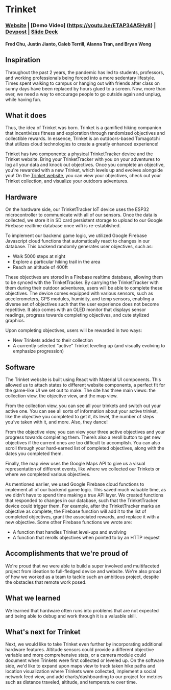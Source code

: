 # Trinket
### [Website](https://bryanjwong.github.io/trinket/) | [Demo Video] (https://youtu.be/ETAP34A5Hy8) | [Devpost](https://devpost.com/software/trinket) | [Slide Deck](https://docs.google.com/presentation/d/1jQ3DRBJgHtnAn1DG07Bbfz3NDVHaRJYq_R8QM85yI1Y/edit?usp=sharing)
#### Fred Chu, Justin Jianto, Caleb Terrill, Alanna Tran, and Bryan Wong

## Inspiration
Throughout the past 2 years, the pandemic has led to students, professors, and working professionals being forced into a more sedentary lifestyle. Times spent walking to campus or hanging out with friends after class on sunny days have been replaced by hours glued to a screen. Now, more than ever, we need a way to encourage people to go outside again and unplug, while having fun.

## What it does
Thus, the idea of Trinket was born. Trinket is a gamified hiking companion that incentivizes fitness and exploration through randomized objectives and collectible rewards. In essence, Trinket is an outdoors-based Tomagotchi that utilizes cloud technologies to create a greatly enhanced experience!

Trinket has two components: a physical TrinketTracker device and the Trinket website. Bring your TrinketTracker with you on your adventures to log all your data and knock out objectives. Once you complete an objective, you're rewarded with a new Trinket, which levels up and evolves alongside you! On the [Trinket website](https://bryanjwong.github.io/trinket/), you can view your objectives, check out your Trinket collection, and visualize your outdoors adventures.

## Hardware
On the hardware side, our TrinketTracker IoT device uses the ESP32 microcontroller to communicate with all of our sensors. Once the data is collected, we store it in SD card persistent storage to upload to our Google Firebase realtime database once wifi is re-established.

To implement our backend game logic, we utilized Google Firebase Javascript cloud functions that automatically react to changes in our database. 
This backend randomly generates user objectives, such as:
- Walk 5000 steps at night
- Explore a particular hiking trail in the area
- Reach an altitude of 400ft

These objectives are stored in a Firebase realtime database, allowing them to be synced with the TrinketTracker. By carrying the TrinketTracker with them during their outdoor adventures, users will be able to complete these objectives. The device comes equipped with various sensors, such as accelerometers, GPS modules, humidity, and temp sensors, enabling a diverse set of objectives such that the user experience does not become repetitive. It also comes with an OLED monitor that displays sensor readings, progress towards completing objectives, and cute stylized graphics.

Upon completing objectives, users will be rewarded in two ways:
- New Trinkets added to their collection
- A currently selected “active” Trinket leveling up (and visually evolving to emphasize progression)

## Software
The Trinket website is built using React with Material UI components. This allowed us to attach states to different website components, a perfect fit for the game-like UI we set out to make. The site has three main views: the collection view, the objective view, and the map view.

From the collection view, you can see all your trinkets and switch out your active one. You can see all sorts of information about your active trinket, like the objective you completed to get it, its level, the number of steps you’ve taken with it, and more. Also, they dance!

From the objective view, you can view your three active objectives and your progress towards completing them. There’s also a reroll button to get new objectives if the current ones are too difficult to accomplish. You can also scroll through your hard-earned list of completed objectives, along with the dates you completed them.

Finally, the map view uses the Google Maps API to give us a visual representation of different events, like where we collected our Trinkets or where we completed various objectives.

As mentioned earlier, we used Google Firebase cloud functions to implement all of our backend game logic. This saved much valuable time, as we didn't have to spend time making a true API layer. We created functions that responded to changes in our database, such that the TrinketTracker device could trigger them. For example, after the TrinketTracker marks an objective as complete, the Firebase function will add it to the list of completed objectives, grant the associated rewards, and replace it with a new objective. Some other Firebase functions we wrote are:
- A function that handles Trinket level-ups and evolving
- A function that rerolls objectives when pointed to by an HTTP request

## Accomplishments that we're proud of
We're proud that we were able to build a super involved and multifaceted project from ideation to full-fledged device and website. We're also proud of how we worked as a team to tackle such an ambitious project, despite the obstacles that remote work posed.

## What we learned
We learned that hardware often runs into problems that are not expected and being able to debug and work through it is a valuable skill.

## What's next for Trinket
Next, we would like to take Trinket even further by incorporating additional hardware features. Altitude sensors could provide a different objective variable and more comprehensive stats, or a camera module could document when Trinkets were first collected or leveled up. On the software side, we'd like to expand upon maps view to track taken hike paths and location visualization where Trinkets were collected, implement a social network feed view, and add charts/dashboarding to our project for metrics such as distance traveled, altitude, and temperature over time.
